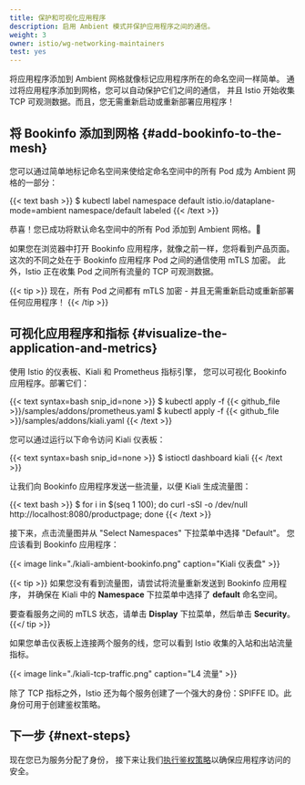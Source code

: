 ```yaml
---
title: 保护和可视化应用程序
description: 启用 Ambient 模式并保护应用程序之间的通信。
weight: 3
owner: istio/wg-networking-maintainers
test: yes
---
```


将应用程序添加到 Ambient 网格就像标记应用程序所在的命名空间一样简单。
通过将应用程序添加到网格，您可以自动保护它们之间的通信，
并且 Istio 开始收集 TCP 可观测数据。而且，您无需重新启动或重新部署应用程序！

## 将 Bookinfo 添加到网格 {#add-bookinfo-to-the-mesh}

您可以通过简单地标记命名空间来使给定命名空间中的所有 Pod 成为 Ambient 网格的一部分：

{{< text bash >}}
$ kubectl label namespace default istio.io/dataplane-mode=ambient
namespace/default labeled
{{< /text >}}

恭喜！您已成功将默认命名空间中的所有 Pod 添加到 Ambient 网格。🎉

如果您在浏览器中打开 Bookinfo 应用程序，就像之前一样，您将看到产品页面。
这次的不同之处在于 Bookinfo 应用程序 Pod 之间的通信使用 mTLS 加密。
此外，Istio 正在收集 Pod 之间所有流量的 TCP 可观测数据。

{{< tip >}}
现在，所有 Pod 之间都有 mTLS 加密 - 并且无需重新启动或重新部署任何应用程序！
{{< /tip >}}

## 可视化应用程序和指标 {#visualize-the-application-and-metrics}

使用 Istio 的仪表板、Kiali 和 Prometheus 指标引擎，
您可以可视化 Bookinfo 应用程序。部署它们：

{{< text syntax=bash snip_id=none >}}
$ kubectl apply -f {{< github_file >}}/samples/addons/prometheus.yaml
$ kubectl apply -f {{< github_file >}}/samples/addons/kiali.yaml
{{< /text >}}

您可以通过运行以下命令访问 Kiali 仪表板：

{{< text syntax=bash snip_id=none >}}
$ istioctl dashboard kiali
{{< /text >}}

让我们向 Bookinfo 应用程序发送一些流量，以便 Kiali 生成流量图：

{{< text bash >}}
$ for i in $(seq 1 100); do curl -sSI -o /dev/null http://localhost:8080/productpage; done
{{< /text >}}

接下来，点击流量图并从 "Select Namespaces" 下拉菜单中选择 "Default"。
您应该看到 Bookinfo 应用程序：

{{< image link="./kiali-ambient-bookinfo.png" caption="Kiali 仪表盘" >}}

{{< tip >}}
如果您没有看到流量图，请尝试将流量重新发送到 Bookinfo 应用程序，
并确保在 Kiali 中的 **Namespace** 下拉菜单中选择了 **default** 命名空间。

要查看服务之间的 mTLS 状态，请单击 **Display** 下拉菜单，然后单击 **Security**。
{{</ tip >}}

如果您单击仪表板上连接两个服务的线，您可以看到 Istio 收集的入站和出站流量指标。

{{< image link="./kiali-tcp-traffic.png" caption="L4 流量" >}}

除了 TCP 指标之外，Istio 还为每个服务创建了一个强大的身份：SPIFFE ID。此身份可用于创建鉴权策略。

## 下一步 {#next-steps}

现在您已为服务分配了身份，
接下来让我们[执行鉴权策略](/zh/docs/ambient/getting-started/enforce-auth-policies/)以确保应用程序访问的安全。
